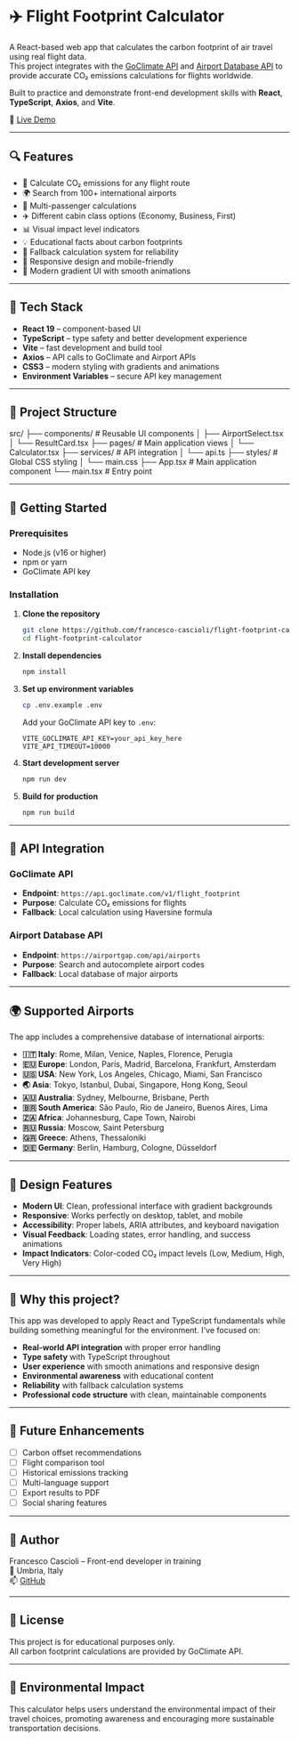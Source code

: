# ✈️ Flight Footprint Calculator

A React-based web app that calculates the carbon footprint of air travel using real flight data.  
This project integrates with the [GoClimate API](https://api.goclimate.com/) and [Airport Database API](https://airportgap.com/) to provide accurate CO₂ emissions calculations for flights worldwide.

Built to practice and demonstrate front-end development skills with **React**, **TypeScript**, **Axios**, and **Vite**.

🔗 [Live Demo](https://flight-footprint.netlify.app/)

---

## 🔍 Features

- 🛫 Calculate CO₂ emissions for any flight route
- 🌍 Search from 100+ international airports
- 👥 Multi-passenger calculations
- ✈️ Different cabin class options (Economy, Business, First)
- 📊 Visual impact level indicators
- 💡 Educational facts about carbon footprints
- 🔄 Fallback calculation system for reliability
- 📱 Responsive design and mobile-friendly
- 🎨 Modern gradient UI with smooth animations

---

## 🧱 Tech Stack

- **React 19** – component-based UI
- **TypeScript** – type safety and better development experience
- **Vite** – fast development and build tool
- **Axios** – API calls to GoClimate and Airport APIs
- **CSS3** – modern styling with gradients and animations
- **Environment Variables** – secure API key management

---

## 📁 Project Structure

src/
├── components/        # Reusable UI components
│   ├── AirportSelect.tsx
│   └── ResultCard.tsx
├── pages/             # Main application views
│   └── Calculator.tsx
├── services/          # API integration
│   └── api.ts
├── styles/            # Global CSS styling
│   └── main.css
├── App.tsx            # Main application component
└── main.tsx           # Entry point

---

## 🚀 Getting Started

### Prerequisites
- Node.js (v16 or higher)
- npm or yarn
- GoClimate API key

### Installation

1. **Clone the repository**
   ```bash
   git clone https://github.com/francesco-cascioli/flight-footprint-calculator.git
   cd flight-footprint-calculator
   ```

2. **Install dependencies**
   ```bash
   npm install
   ```

3. **Set up environment variables**
   ```bash
   cp .env.example .env
   ```
   Add your GoClimate API key to `.env`:
   ```
   VITE_GOCLIMATE_API_KEY=your_api_key_here
   VITE_API_TIMEOUT=10000
   ```

4. **Start development server**
   ```bash
   npm run dev
   ```

5. **Build for production**
   ```bash
   npm run build
   ```

---

## 🔧 API Integration

### GoClimate API
- **Endpoint**: `https://api.goclimate.com/v1/flight_footprint`
- **Purpose**: Calculate CO₂ emissions for flights
- **Fallback**: Local calculation using Haversine formula

### Airport Database API
- **Endpoint**: `https://airportgap.com/api/airports`
- **Purpose**: Search and autocomplete airport codes
- **Fallback**: Local database of major airports

---

## 🌍 Supported Airports

The app includes a comprehensive database of international airports:

- **🇮🇹 Italy**: Rome, Milan, Venice, Naples, Florence, Perugia
- **🇪🇺 Europe**: London, Paris, Madrid, Barcelona, Frankfurt, Amsterdam
- **🇺🇸 USA**: New York, Los Angeles, Chicago, Miami, San Francisco
- **🌏 Asia**: Tokyo, Istanbul, Dubai, Singapore, Hong Kong, Seoul
- **🇦🇺 Australia**: Sydney, Melbourne, Brisbane, Perth
- **🇧🇷 South America**: São Paulo, Rio de Janeiro, Buenos Aires, Lima
- **🇿🇦 Africa**: Johannesburg, Cape Town, Nairobi
- **🇷🇺 Russia**: Moscow, Saint Petersburg
- **🇬🇷 Greece**: Athens, Thessaloniki
- **🇩🇪 Germany**: Berlin, Hamburg, Cologne, Düsseldorf

---

## 🎨 Design Features

- **Modern UI**: Clean, professional interface with gradient backgrounds
- **Responsive**: Works perfectly on desktop, tablet, and mobile
- **Accessibility**: Proper labels, ARIA attributes, and keyboard navigation
- **Visual Feedback**: Loading states, error handling, and success animations
- **Impact Indicators**: Color-coded CO₂ impact levels (Low, Medium, High, Very High)

---

## 🤔 Why this project?

This app was developed to apply React and TypeScript fundamentals while building something meaningful for the environment.
I've focused on:

- **Real-world API integration** with proper error handling
- **Type safety** with TypeScript throughout
- **User experience** with smooth animations and responsive design
- **Environmental awareness** with educational content
- **Reliability** with fallback calculation systems
- **Professional code structure** with clean, maintainable components

---

## 🔮 Future Enhancements

- [ ] Carbon offset recommendations
- [ ] Flight comparison tool
- [ ] Historical emissions tracking
- [ ] Multi-language support
- [ ] Export results to PDF
- [ ] Social sharing features

---

## 👤 Author

Francesco Cascioli – Front-end developer in training  
📍 Umbria, Italy  
📫 [GitHub](https://github.com/francesco-cascioli)

---

## 📄 License

This project is for educational purposes only.  
All carbon footprint calculations are provided by GoClimate API.

---

## 🌱 Environmental Impact

This calculator helps users understand the environmental impact of their travel choices, promoting awareness and encouraging more sustainable transportation decisions.